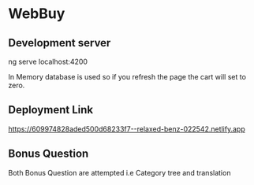 # WebBuy

## Development server
ng serve
	localhost:4200
	
In Memory database is used so if you refresh the page the cart will set to zero.

## Deployment Link
https://609974828aded500d68233f7--relaxed-benz-022542.netlify.app

## Bonus Question
Both Bonus Question are attempted i.e Category tree and translation